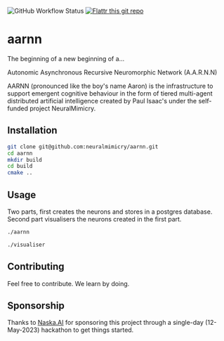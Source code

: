 ![GitHub Workflow Status](https://img.shields.io/github/actions/workflow/status/neuralmimicry/aarnn/cmake.yml?branch=master)
[![Flattr this git repo](http://api.flattr.com/button/flattr-badge-large.png)](https://flattr.com/submit/auto?user_id=neuralmimicry&url=https://github.com/neuralmimicry/aarnn&title=AARNN&language=&tags=github&category=software) 
# aarnn

The beginning of a new beginning of a...

Autonomic Asynchronous Recursive Neuromorphic Network (A.A.R.N.N)

AARNN (pronounced like the boy's name Aaron) is the infrastructure to support emergent cognitive behaviour in the form of tiered multi-agent distributed artificial intelligence created by Paul Isaac's under the self-funded project NeuralMimicry.


## Installation

```bash
git clone git@github.com:neuralmimicry/aarnn.git
cd aarnn
mkdir build
cd build
cmake ..
```

## Usage

Two parts, first creates the neurons and stores in a postgres database.
Second part visualisers the neurons created in the first part.

```bash
./aarnn

./visualiser
```

## Contributing
Feel free to contribute. We learn by doing.

## Sponsorship
Thanks to [Naska.AI](https://naska.ai) for sponsoring this project through a single-day (12-May-2023) hackathon to get things started.
